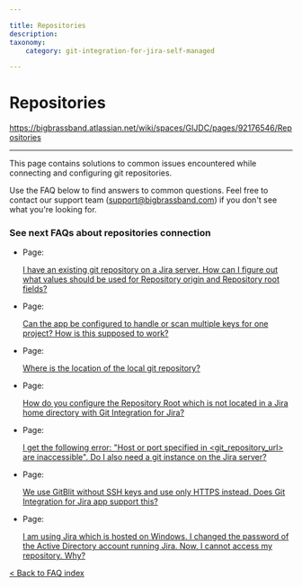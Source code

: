 ```yaml
---

title: Repositories
description:
taxonomy:
    category: git-integration-for-jira-self-managed

---
```


# Repositories

<https://bigbrassband.atlassian.net/wiki/spaces/GIJDC/pages/92176546/Repositories>

* * *

This page contains solutions to common issues encountered while connecting and configuring git repositories.

Use the FAQ below to find answers to common questions. Feel free to contact our support team ([support@bigbrassband.com](mailto:support@bigbrassband.com?subject=Repository%20connection%20issues%20-)) if you don't see what you're looking for.

### See next FAQs about repositories connection

*   Page:
    
    [I have an existing git repository on a Jira server. How can I figure out what values should be used for Repository origin and Repository root fields?](/wiki/spaces/GIJDC/pages/2051145752)
    
*   Page:
    
    [Can the app be configured to handle or scan multiple keys for one project? How is this supposed to work?](/wiki/spaces/GIJDC/pages/2052128838)
    
*   Page:
    
    [Where is the location of the local git repository?](/wiki/spaces/GIJDC/pages/2051080265)
    
*   Page:
    
    [How do you configure the Repository Root which is not located in a Jira home directory with Git Integration for Jira?](/wiki/spaces/GIJDC/pages/2052128856)
    
*   Page:
    
    [I get the following error: "Host or port specified in <git\_repository\_url> are inaccessible". Do I also need a git instance on the Jira server?](/wiki/spaces/GIJDC/pages/2051375166)
    
*   Page:
    
    [We use GitBlit without SSH keys and use only HTTPS instead. Does Git Integration for Jira app support this?](/wiki/spaces/GIJDC/pages/2051440710)
    
*   Page:
    
    [I am using Jira which is hosted on Windows. I changed the password of the Active Directory account running Jira. Now, I cannot access my repository. Why?](/wiki/spaces/GIJDC/pages/2051768359)
    

[< Back to FAQ index](/wiki/spaces/GIJDC/pages/92176390/Frequently+Asked+Questions)